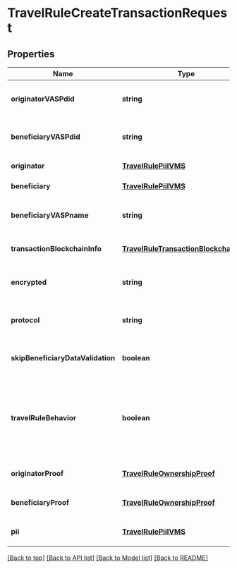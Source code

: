 # TravelRuleCreateTransactionRequest

## Properties

|Name | Type | Description | Notes|
|------------ | ------------- | ------------- | -------------|
|**originatorVASPdid** | **string** | The VASP ID of the transaction originator | [default to undefined]|
|**beneficiaryVASPdid** | **string** | The VASP ID of the transaction beneficiary | [default to undefined]|
|**originator** | [**TravelRulePiiIVMS**](TravelRulePiiIVMS.md) |  | [default to undefined]|
|**beneficiary** | [**TravelRulePiiIVMS**](TravelRulePiiIVMS.md) |  | [default to undefined]|
|**beneficiaryVASPname** | **string** | The name of the VASP acting as the beneficiary | [optional] [default to undefined]|
|**transactionBlockchainInfo** | [**TravelRuleTransactionBlockchainInfo**](TravelRuleTransactionBlockchainInfo.md) |  | [optional] [default to undefined]|
|**encrypted** | **string** | Encrypted data related to the transaction | [optional] [default to undefined]|
|**protocol** | **string** | The protocol used to perform the travel rule | [optional] [default to undefined]|
|**skipBeneficiaryDataValidation** | **boolean** | Whether to skip validation of beneficiary data | [optional] [default to undefined]|
|**travelRuleBehavior** | **boolean** | Whether to check if the transaction is a TRAVEL_RULE in the beneficiary VASP\&#39;s jurisdiction | [optional] [default to undefined]|
|**originatorProof** | [**TravelRuleOwnershipProof**](TravelRuleOwnershipProof.md) |  | [optional] [default to undefined]|
|**beneficiaryProof** | [**TravelRuleOwnershipProof**](TravelRuleOwnershipProof.md) |  | [optional] [default to undefined]|
|**pii** | [**TravelRulePiiIVMS**](TravelRulePiiIVMS.md) |  | [optional] [default to undefined]|




[[Back to top]](#) [[Back to API list]](../../README.md#documentation-for-api-endpoints) [[Back to Model list]](../../README.md#documentation-for-models) [[Back to README]](../../README.md)
